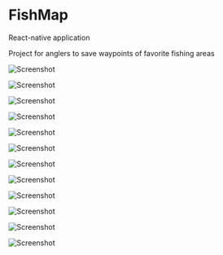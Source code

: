 # FishMap
React-native application

Project for anglers to save waypoints of favorite fishing areas

![Screenshot](fishmap1.png)

![Screenshot](fishmap2.png)

![Screenshot](fishmap3.png)

![Screenshot](fishmap4.png)

![Screenshot](fishmap5.png)

![Screenshot](fishmap6.png)

![Screenshot](fishmap7.png)

![Screenshot](fishmap8.png)

![Screenshot](fishmap9.png)

![Screenshot](fishmap10.png)

![Screenshot](fishmap11.png)

![Screenshot](fishmap12png)
